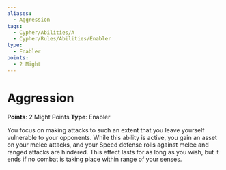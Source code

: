 ```yaml
---
aliases:
  - Aggression
tags:
  - Cypher/Abilities/A
  - Cypher/Rules/Abilities/Enabler
type:
  - Enabler
points:
  - 2 Might
---
```


# Aggression

**Points**: 2 Might Points
**Type**: Enabler

You focus on making attacks to such an extent that you leave yourself vulnerable to your opponents. While this ability is active, you gain an asset on your melee attacks, and your Speed defense rolls against melee and ranged attacks are hindered. This effect lasts for as long as you wish, but it ends if no combat is taking place within range of your senses.
